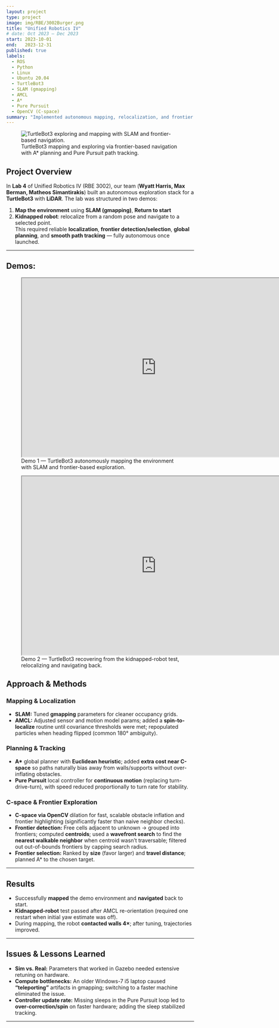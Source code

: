 ```yaml
---
layout: project
type: project
image: img/RBE/3002Burger.png
title: "Unified Robotics IV"
# date: Oct 2023 – Dec 2023
start: 2023-10-01
end:   2023-12-31
published: true
labels:
  - ROS
  - Python
  - Linux
  - Ubuntu 20.04
  - TurtleBot3
  - SLAM (gmapping)
  - AMCL
  - A*
  - Pure Pursuit
  - OpenCV (C-space)
summary: "Implemented autonomous mapping, relocalization, and frontier exploration on a TurtleBot3 using gmapping, AMCL, A*, Pure Pursuit, and OpenCV C-space."
---
```


<figure class="text-center">
  <img class="img-fluid d-block mx-auto" src="{{ site.baseurl }}/img/RBE/3002Mapping.jpg" alt="TurtleBot3 exploring and mapping with SLAM and frontier-based navigation.">
  <figcaption>
    TurtleBot3 mapping and exploring via frontier-based navigation with A* planning and Pure Pursuit path tracking.
  </figcaption>
</figure>

## Project Overview
In **Lab 4** of Unified Robotics IV (RBE 3002), our team (**Wyatt Harris, Max Berman, Matheos Simantirakis**) built an autonomous exploration stack for a **TurtleBot3** with **LiDAR**. The lab was structured in two demos:
1) **Map the environment** using **SLAM (gmapping)**, **Return to start**
2) **Kidnapped robot**: relocalize from a random pose and navigate to a selected point.  
This required reliable **localization**, **frontier detection/selection**, **global planning**, and **smooth path tracking** — fully autonomous once launched.

---

## Demos:

<figure class="my-3 text-center">
  <iframe src="https://drive.google.com/file/d/1-95TuiPc7vZBcgvoh4hdK0cChFn6HK1F/preview"
          width="720" height="480"></iframe>
  <figcaption class="text-muted mt-2">
    Demo 1 — TurtleBot3 autonomously mapping the environment with SLAM and frontier-based exploration.
  </figcaption>
</figure>

<figure class="my-3 text-center">
  <iframe src="https://drive.google.com/file/d/1XZX17N-so54en08hyAYIaBZnXiXvzrT5/preview"
          width="720" height="480"></iframe>
  <figcaption class="text-muted mt-2">
    Demo 2 — TurtleBot3 recovering from the kidnapped-robot test, relocalizing and navigating back.
  </figcaption>
</figure>

## Approach & Methods

### Mapping & Localization
- **SLAM:** Tuned **gmapping** parameters for cleaner occupancy grids.  
- **AMCL:** Adjusted sensor and motion model params; added a **spin-to-localize** routine until covariance thresholds were met; repopulated particles when heading flipped (common 180° ambiguity).

### Planning & Tracking
- **A\*** global planner with **Euclidean heuristic**; added **extra cost near C-space** so paths naturally bias away from walls/supports without over-inflating obstacles.  
- **Pure Pursuit** local controller for **continuous motion** (replacing turn-drive-turn), with speed reduced proportionally to turn rate for stability.

### C-space & Frontier Exploration
- **C-space via OpenCV** dilation for fast, scalable obstacle inflation and frontier highlighting (significantly faster than naive neighbor checks).  
- **Frontier detection:** Free cells adjacent to unknown → grouped into frontiers; computed **centroids**; used a **wavefront search** to find the **nearest walkable neighbor** when centroid wasn’t traversable; filtered out out-of-bounds frontiers by capping search radius.  
- **Frontier selection:** Ranked by **size** (favor larger) and **travel distance**; planned A* to the chosen target.

---

## Results
- Successfully **mapped** the demo environment and **navigated** back to start.  
- **Kidnapped-robot** test passed after AMCL re-orientation (required one restart when initial yaw estimate was off).  
- During mapping, the robot **contacted walls 4×**; after tuning, trajectories improved.

---

## Issues & Lessons Learned
- **Sim vs. Real:** Parameters that worked in Gazebo needed extensive retuning on hardware.  
- **Compute bottlenecks:** An older Windows-7 i5 laptop caused **“teleporting”** artifacts in gmapping; switching to a faster machine eliminated the issue.  
- **Controller update rate:** Missing sleeps in the Pure Pursuit loop led to **over-correction/spin** on faster hardware; adding the sleep stabilized tracking.

---
